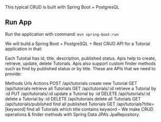 This typical CRUD is built with Spring Boot + PostgresQL

## Run App

Run the application with command: `mvn spring-boot:run`

We will build a Spring Boot + PostgreSQL + Rest CRUD API for a Tutorial application in that:



Each Tutotial has id, title, description, published status.
Apis help to create, retrieve, update, delete Tutorials.
Apis also support custom finder methods such as find by published status or by title.
These are APIs that we need to provide:

Methods Urls Actions
POST /api/tutorials create new Tutorial
GET /api/tutorials retrieve all Tutorials
GET /api/tutorials/:id retrieve a Tutorial by :id
PUT /api/tutorials/:id update a Tutorial by :id
DELETE /api/tutorials/:id delete a Tutorial by :id
DELETE /api/tutorials delete all Tutorials
GET /api/tutorials/published find all published Tutorials
GET /api/tutorials?title=[keyword]    find all Tutorials which title contains keyword
– We make CRUD operations & finder methods with Spring Data JPA’s JpaRepository.